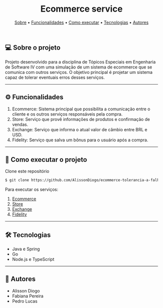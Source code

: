 <h1 align="center"> 
  Ecommerce service
</h1>

<p align="center">
  <a href="#-sobre-o-projeto">Sobre</a> •
  <a href="#-funcionalidades">Funcionalidades</a> •
  <a href="#-como-executar-o-projeto">Como executar</a> •
  <a href="#-tecnologias">Tecnologias</a> • 
  <a href="#-autores">Autores</a>
</p>

<br>

## 💻 Sobre o projeto

Projeto desenvolvido para a disciplina de Tópicos Especiais em Engenharia de Software IV com uma simulação de um sistema de ecommerce que se comunica com outros serviços. O objetivo principal é projetar um sistema capaz de tolerar eventuais erros desses serviços.

---

## ⚙ Funcionalidades

1. Ecommerce: Sistema principal que possibilita a comunicação entre o cliente e os outros serviços responsáveis pela compra.
2. Store: Serviço que provê informações de produtos e confirmação de vendas.
3. Exchange: Serviço que informa o atual valor de câmbio entre BRL e USD.
4. Fidelity: Serviço que salva um bônus para o usuário após a compra.

---

## 🚀 Como executar o projeto

Clone este repositório

```bash
$ git clone https://github.com/AlissonDiogo/ecommerce-tolerancia-a-falhas.git
```

Para executar os serviços:

1. [Ecommerce](ecommerce/README.md)
2. [Store](store/README.md)
3. [Exchange](exchange/README.md)
4. [Fidelity](fidelity/README.md)

---

## 🛠 Tecnologias

- Java e Spring
- Go
- Node.js e TypeScript

---

## 👥 Autores

- Alisson Diogo
- Fabiana Pereira
- Pedro Lucas
